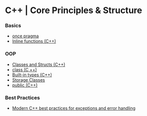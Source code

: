 C++ | Core Principles & Structure
=======================


### Basics

* [once pragma](https://docs.microsoft.com/en-us/cpp/preprocessor/once?view=msvc-170)
* [Inline functions (C++)](https://docs.microsoft.com/en-us/cpp/cpp/inline-functions-cpp?view=msvc-170)

### OOP


* [Classes and Structs (C++)](https://docs.microsoft.com/en-us/cpp/cpp/classes-and-structs-cpp?view=msvc-170)
* [class (C ++)](https://docs.microsoft.com/en-us/cpp/cpp/class-cpp?view=msvc-170)
* [Built-in types (C++)](https://docs.microsoft.com/en-us/cpp/cpp/fundamental-types-cpp?view=msvc-170)
* [Storage Classes](https://docs.microsoft.com/en-us/cpp/cpp/storage-classes-cpp?view=msvc-170)
* [public (C++)](https://docs.microsoft.com/en-us/cpp/cpp/public-cpp?view=msvc-170)



### Best Practices

* [Modern C++ best practices for exceptions and error handling](https://docs.microsoft.com/en-us/cpp/cpp/errors-and-exception-handling-modern-cpp?view=msvc-170)